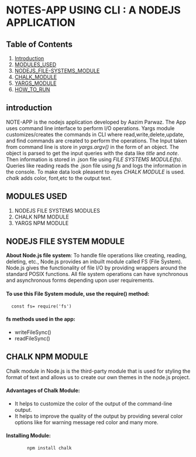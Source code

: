 # NOTES-APP USING CLI : A NODEJS APPLICATION 

## Table of Contents
1. [Introduction](#Introduction)
2. [MODULES_USED](#MODULES_USED)
3. [NODEJS_FILE-SYSTEMS_MODULE](#NODEJS_FILE-SYSTEMS_MODULE)
4. [CHALK_MODULE](#CHALK_MODULE)
5. [YARGS_MODULE](#YARGS_MODULE)
6. [HOW_TO_RUN](#HOW_TO_RUN)
## introduction
<a name="introduction"></a>

NOTE-APP is the nodejs application developed by Aazim Parwaz. The App uses command line interface to perform I/O operations. Yargs module customizes/creates the commands in CLI where read,write,delete,update, and find commands are created to perform the operations. The Input taken from command line is store in *yargs.argv()* in the form of an object. The object is parsed to get the input queries with the data like *title* and *note*. Then information is stored in .json file using *FILE SYSTEMS MODULE(fs)*. Queries like reading reads the .json file using *fs* and logs the information in the console. To make data look pleasent to eyes *CHALK MODULE* is used. *chalk* adds color, font,etc to the output text.




## MODULES USED
<a name="MODULES_USED"></a>
1. NODEJS FILE SYSTEMS MODULES
2. CHALK NPM MODULE
3. YARGS NPM MODULE


## NODEJS FILE SYSTEM MODULE
<a name="NODEJS_FILE-SYSTEMS_MODULE"></a>
**About Node.js file system**: To handle file operations like creating, reading, deleting, etc., Node.js provides an inbuilt module called FS (File System). Node.js gives the functionality of file I/O by providing wrappers around the standard POSIX functions. All file system operations can have synchronous and asynchronous forms depending upon user requirements. 
#### To use this File System module, use the require() method:
      const fs= require('fs')

#### fs methods used in the app:

- writeFileSync()
- readFileSync()


## CHALK NPM MODULE
<a name="CHALK_MODULE"></a>

Chalk module in Node.js is the third-party module that is used for styling the format of text and allows us to create our own themes in the node.js project.

#### Advantages of Chalk Module:

- It helps to customize the color of the output of the command-line output.
- It helps to improve the quality of the output by providing several color options like for warning message red color and many more.

#### Installing Module:
            npm install chalk

